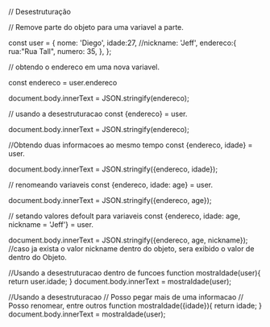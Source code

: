 
// Desestruturação

// Remove parte do objeto para uma variavel a parte.




const user = {
    nome: 'Diego',
    idade:27,
    //nickname: 'Jeff',
    endereco:{
        rua:"Rua Tall",
        numero: 35,
    },
};

// obtendo o endereco em uma nova variavel.

const endereco = user.endereco

document.body.innerText = JSON.stringify(endereco);


// usando a desestruturacao
const {endereco} = user.

document.body.innerText = JSON.stringify(endereco);

//Obtendo duas informacoes ao mesmo tempo 
const {endereco, idade} = user.

document.body.innerText = JSON.stringify({endereco, idade});

// renomeando variaveis
const {endereco, idade: age} = user.

document.body.innerText = JSON.stringify({endereco, age});


// setando valores defoult para variaveis
const {endereco, idade: age, nickname = 'Jeff'} = user.

document.body.innerText = JSON.stringify({endereco, age, nickname}); //caso ja exista o valor nickname dentro do objeto, sera exibido o valor de dentro do Objeto.



//Usando a desestruturacao dentro de funcoes
function mostraIdade(user){
    return user.idade;
}
document.body.innerText = mostraIdade(user);


//Usando a desestruturacao
// Posso pegar mais de uma informacao
// Posso renomear, entre outros
function mostraIdade({idade}){
    return idade;
}
document.body.innerText = mostraIdade(user);

